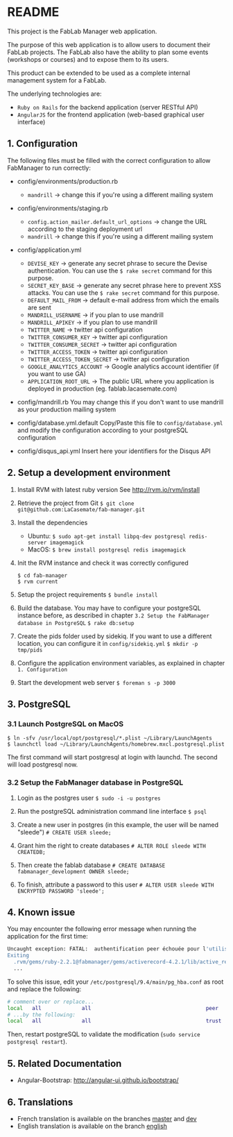 # README

This project is the FabLab Manager web application.

The purpose of this web application is to allow users to document their FabLab projects. The FabLab also have the ability 
to plan some events (workshops or courses) and to expose them to its users.

This product can be extended to be used as a complete internal management system for a FabLab.

The underlying technologies are:
- `Ruby on Rails` for the backend application (server RESTful API)
- `AngularJS` for the frontend application (web-based graphical user interface)



## 1. Configuration

The following files must be filled with the correct configuration to allow FabManager to run correctly:

- config/environments/production.rb
	- `mandrill` -> change this if you're using a different mailing system
	
- config/environments/staging.rb
	- `config.action_mailer.default_url_options` -> change the URL according to the staging deployment url 
	- `mandrill` -> change this if you're using a different mailing system

- config/application.yml
	- `DEVISE_KEY` -> generate any secret phrase to secure the Devise authentication. You can use the `$ rake secret` command for this purpose. 
	- `SECRET_KEY_BASE` -> generate any secret phrase here to prevent XSS attacks. You can use the `$ rake secret` command for this purpose.
	- `DEFAULT_MAIL_FROM` -> default e-mail address from which the emails are sent 
	- `MANDRILL_USERNAME` -> if you plan to use mandrill
	- `MANDRILL_APIKEY` -> if you plan to use mandrill
	- `TWITTER_NAME` -> twitter api configuration
	- `TWITTER_CONSUMER_KEY` -> twitter api configuration
	- `TWITTER_CONSUMER_SECRET` -> twitter api configuration
	- `TWITTER_ACCESS_TOKEN` -> twitter api configuration
	- `TWITTER_ACCESS_TOKEN_SECRET` -> twitter api configuration
	- `GOOGLE_ANALYTICS_ACCOUNT` -> Google analytics account identifier (if you want to use GA)
	- `APPLICATION_ROOT_URL` -> The public URL where you application is deployed in production (eg. fablab.lacasemate.com)

- config/mandrill.rb
	You may change this if you don't want to use mandrill as your production mailing system

- config/database.yml.default
	Copy/Paste this file to `config/database.yml` and modify the configuration according to your postgreSQL configuration

- config/disqus_api.yml
	Insert here your identifiers for the Disqus API



## 2. Setup a development environment

1. Install RVM with latest ruby version
	See http://rvm.io/rvm/install
  
2. Retrieve the project from Git
	`$ git clone git@github.com:LaCasemate/fab-manager.git`

3. Install the dependencies
	- Ubuntu: `$ sudo apt-get install libpq-dev postgresql redis-server imagemagick`
	- MacOS: `$ brew install postgresql redis imagemagick`
   
4. Init the RVM instance and check it was correctly configured 
	```
	$ cd fab-manager
	$ rvm current
	```
  
5. Setup the project requirements
	`$ bundle install`
  
6. Build the database. You may have to configure your postgreSQL instance before, as described in chapter `3.2 Setup the FabManager database in PostgreSQL`
	`$ rake db:setup`
  
7. Create the pids folder used by sidekiq. If you want to use a different location, you can configure it in `config/sidekiq.yml`
   	`$ mkdir -p tmp/pids`
  
8. Configure the application environment variables, as explained in chapter `1. Configuration`
  
9. Start the development web server
	`$ foreman s -p 3000`



## 3. PostgreSQL

### 3.1 Launch PostgreSQL on MacOS 
	
	$ ln -sfv /usr/local/opt/postgresql/*.plist ~/Library/LaunchAgents
	$ launchctl load ~/Library/LaunchAgents/homebrew.mxcl.postgresql.plist
	
  The first command will start postgresql at login with launchd. The second will load postgresql now.

### 3.2 Setup the FabManager database in PostgreSQL

1. Login as the postgres user
	`$ sudo -i -u postgres`

2. Run the postgreSQL administration command line interface
	`$ psql`
  
3. Create a new user in postgres (in this example, the user will be named "sleede")
	`# CREATE USER sleede;`

4. Grant him the right to create databases
	`# ALTER ROLE sleede WITH CREATEDB;`
 
5. Then create the fablab database
	`# CREATE DATABASE fabmanager_development OWNER sleede;`
  
6. To finish, attribute a password to this user
	`# ALTER USER sleede WITH ENCRYPTED PASSWORD 'sleede';`
  
  

## 4. Known issue

  You may encounter the following error message when running the application for the first time:

  ```bash
  Uncaught exception: FATAL:  authentification peer échouée pour l'utilisateur « USERNAME »
  Exiting
  	.rvm/gems/ruby-2.2.1@fabmanager/gems/activerecord-4.2.1/lib/active_record/connection_adapters/postgresql_adapter.rb:651:in `initialize'
  	...
  ```
  
  To solve this issue, edit your `/etc/postgresql/9.4/main/pg_hba.conf` as root and replace the following:
  
  ```bash
  # comment over or replace...
  local   all             all                                     peer
  # ...by the following:
  local   all             all                                     trust
  ```
  
  Then, restart postgreSQL to validate the modification (`sudo service postgresql restart`).




## 5. Related Documentation
- Angular-Bootstrap: http://angular-ui.github.io/bootstrap/


## 6. Translations
- French translation is available on the branches [master](../../tree/master) and [dev](../../tree/dev)
- English translation is available on the branch [english](../../tree/english)